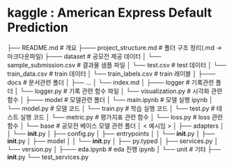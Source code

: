 # kaggle : American Express Default Prediction
├──  README.md # 개요
├─── project_structure.md # 폴더 구조 정리(.md -> 마크다운파일)
├─── dataset # 공모전 제공 데이터
│   └── sample_submission.csv # 결과물 샘플 파일
│   └── test.csv # test 데이터
│   └── train_data.csv # train 데이터
│   └── train_labels.csv # train 레이블
│
├─── docs # 문서관련 폴더
│   ├── ...
│   └── index.md
│
├─── logger # 기록관련 폴더
│   └── logger.py # 기록 관련 함수 파일
│   └── visualization.py # 시각화 관련 함수
│
├─── model # 모델관련 폴더
│   └── main.ipynb # 모델 실행 ipynb
│   └── model.py # 모델 코드
│   └── train.py # 학습 실행 코드
│   └── test.py # 테스트 실행 코드
│   └── metric.py # 평가지표 관련 함수
│   └── loss.py # loss 관련 함수
│   └── base # 공모전 베이스 모델 관련 폴더
│        < 예시임 >
│       ├── adapters
│       │   └── __init__.py
│       ├── config.py
│       ├── entrypoints
│       │   └── __init__.py
│       ├── __init__.py
│       ├── model
│       │   └── __init__.py
│       ├── py.typed
│       ├── services.py
│       └── version.py
│ 
├─── eda.ipynb # eda 진행 ipynb
│ 
└── unit # 기타
    ├── __init__.py
    └── test_services.py